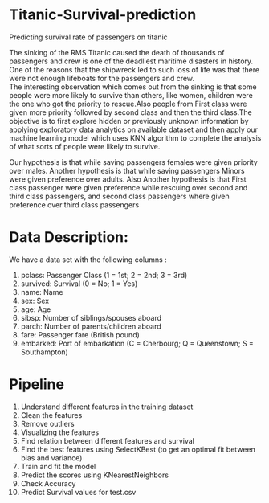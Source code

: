 # Titanic-Survival-prediction
Predicting survival rate of passengers on titanic 

The sinking of the RMS Titanic caused the death of thousands of  passengers  and  crew  is  one  of  the  deadliest  maritime disasters in history. One of the reasons that the shipwreck led to such loss  of life was  that there  were not  enough lifeboats for  the  passengers  and  crew.  
The  interesting  observation which comes out  from the  sinking is that some  people were more likely to survive than others, like women, children were the one who got the priority to rescue.Also people from First class were given more priority followed by second class and then the third class.The objective is to first explore  hidden  or  previously  unknown  information  by applying exploratory  data analytics  on available  dataset and then apply our machine learning model which uses KNN algorithm to complete the analysis of what sorts of people were likely to survive. 

Our hypothesis is that while saving passengers females were given priority over males. Another hypothesis is that while saving passengers Minors were given preference over adults.
Also Another hypothesis is that First class passenger were given preference while rescuing over second and third class passengers, and second class passengers where given preference over third class passengers

# Data Description:
We have a data set with the following columns :
1.	pclass: Passenger Class (1 = 1st; 2 = 2nd; 3 = 3rd)
2. survived: Survival (0 = No; 1 = Yes)
3. name: Name
4. sex: Sex
5. age: Age
6. sibsp: Number of siblings/spouses aboard
7. parch: Number of parents/children aboard
8. fare: Passenger fare (British pound)
9. embarked: Port of embarkation (C = Cherbourg; Q = Queenstown; S = Southampton)

#   Pipeline
1.	Understand different features in the training dataset
2.	Clean the features
3.	Remove outliers
4.	Visualizing the features
5.	Find relation between different features and survival
6.	Find the best features using SelectKBest (to get an optimal fit between bias and variance)
7.	Train and fit the model
8.	Predict the scores using KNearestNeighbors
9.	Check Accuracy
10.	Predict Survival values for test.csv
